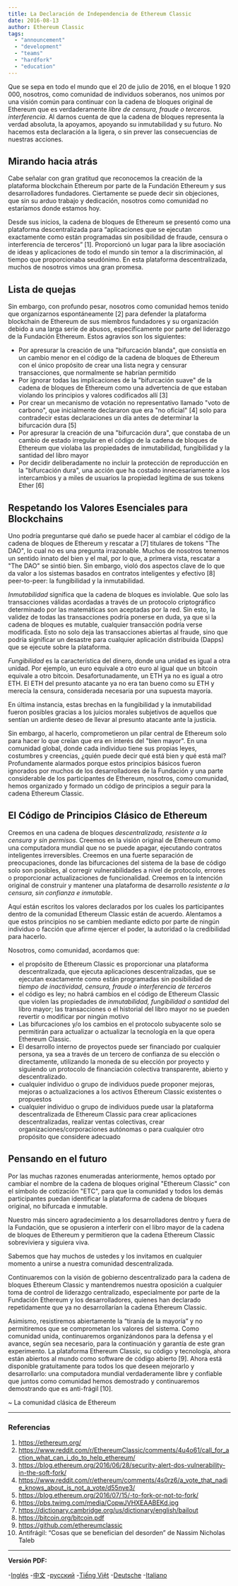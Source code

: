 ```yaml
---
title: La Declaración de Independencia de Ethereum Classic
date: 2016-08-13
author: Ethereum Classic
tags:
  - "announcement"
  - "development"
  - "teams"
  - "hardfork"
  - "education"
---
```


Que se sepa en todo el mundo que el 20 de julio de 2016, en el bloque 1 920 000, nosotros, como comunidad de individuos soberanos, nos unimos por una visión común para continuar con la cadena de bloques original de Ethereum que es verdaderamente *libre de censura, fraude o terceros. interferencia*. Al darnos cuenta de que la cadena de bloques representa la verdad absoluta, la apoyamos, apoyando su inmutabilidad y su futuro. No hacemos esta declaración a la ligera, o sin prever las consecuencias de nuestras acciones.

## Mirando hacia atrás

Cabe señalar con gran gratitud que reconocemos la creación de la plataforma blockchain Ethereum por parte de la Fundación Ethereum y sus desarrolladores fundadores. Ciertamente se puede decir sin objeciones, que sin su arduo trabajo y dedicación, nosotros como comunidad no estaríamos donde estamos hoy.

Desde sus inicios, la cadena de bloques de Ethereum se presentó como una plataforma descentralizada para “aplicaciones que se ejecutan exactamente como están programadas sin posibilidad de fraude, censura o interferencia de terceros” [1]. Proporcionó un lugar para la libre asociación de ideas y aplicaciones de todo el mundo sin temor a la discriminación, al tiempo que proporcionaba seudónimo. En esta plataforma descentralizada, muchos de nosotros vimos una gran promesa.

## Lista de quejas

Sin embargo, con profundo pesar, nosotros como comunidad hemos tenido que organizarnos espontáneamente [2] para defender la plataforma blockchain de Ethereum de sus miembros fundadores y su organización debido a una larga serie de abusos, específicamente por parte del liderazgo de la Fundación Ethereum. Estos agravios son los siguientes:

- Por apresurar la creación de una "bifurcación blanda", que consistía en un cambio menor en el código de la cadena de bloques de Ethereum con el único propósito de crear una lista negra y censurar transacciones, que normalmente se habrían permitido
- Por ignorar todas las implicaciones de la "bifurcación suave" de la cadena de bloques de Ethereum como una advertencia de que estaban violando los principios y valores codificados allí [3]
- Por crear un mecanismo de votación no representativo llamado "voto de carbono", que inicialmente declararon que era "no oficial" [4] solo para contradecir estas declaraciones un día antes de determinar la bifurcación dura [5]
- Por apresurar la creación de una "bifurcación dura", que constaba de un cambio de estado irregular en el código de la cadena de bloques de Ethereum que violaba las propiedades de inmutabilidad, fungibilidad y la santidad del libro mayor
- Por decidir deliberadamente no incluir la protección de reproducción en la "bifurcación dura", una acción que ha costado innecesariamente a los intercambios y a miles de usuarios la propiedad legítima de sus tokens Ether [6]

## Respetando los Valores Esenciales para Blockchains

Uno podría preguntarse qué daño se puede hacer al cambiar el código de la cadena de bloques de Ethereum y rescatar a [7] titulares de tokens "The DAO", lo cual no es una pregunta irrazonable. Muchos de nosotros tenemos un sentido innato del bien y el mal, por lo que, a primera vista, rescatar a "The DAO" se sintió bien. Sin embargo, violó dos aspectos clave de lo que da valor a los sistemas basados en contratos inteligentes y efectivo [8] peer-to-peer: la fungibilidad y la inmutabilidad.

*Inmutabilidad* significa que la cadena de bloques es inviolable. Que solo las transacciones válidas acordadas a través de un protocolo criptográfico determinado por las matemáticas son aceptadas por la red. Sin esto, la validez de todas las transacciones podría ponerse en duda, ya que si la cadena de bloques es mutable, cualquier transacción podría verse modificada. Esto no solo deja las transacciones abiertas al fraude, sino que podría significar un desastre para cualquier aplicación distribuida (Dapps) que se ejecute sobre la plataforma.

*Fungibilidad* es la característica del dinero, donde una unidad es igual a otra unidad. Por ejemplo, un euro equivale a otro euro al igual que un bitcoin equivale a otro bitcoin. Desafortunadamente, un ETH ya no es igual a otro ETH. El ETH del presunto atacante ya no era tan bueno como su ETH y merecía la censura, considerada necesaria por una supuesta mayoría.

En última instancia, estas brechas en la fungibilidad y la inmutabilidad fueron posibles gracias a los juicios morales subjetivos de aquellos que sentían un ardiente deseo de llevar al presunto atacante ante la justicia.

Sin embargo, al hacerlo, comprometieron un pilar central de Ethereum solo para hacer lo que creían que era en interés del "bien mayor". En una comunidad global, donde cada individuo tiene sus propias leyes, costumbres y creencias, ¿quién puede decir qué está bien y qué está mal? Profundamente alarmados porque estos principios básicos fueron ignorados por muchos de los desarrolladores de la Fundación y una parte considerable de los participantes de Ethereum, nosotros, como comunidad, hemos organizado y formado un código de principios a seguir para la cadena Ethereum Classic.

## El Código de Principios Clásico de Ethereum

Creemos en una cadena de bloques *descentralizada, resistente a la censura y sin permisos*. Creemos en la visión original de Ethereum como una computadora mundial que no se puede apagar, ejecutando contratos inteligentes irreversibles. Creemos en una fuerte separación de preocupaciones, donde las bifurcaciones del sistema de la base de código solo son posibles, al corregir vulnerabilidades a nivel de protocolo, errores o proporcionar actualizaciones de funcionalidad. Creemos en la intención original de construir y mantener una plataforma de desarrollo *resistente a la censura, sin confianza e inmutable*.

Aquí están escritos los valores declarados por los cuales los participantes dentro de la comunidad Ethereum Classic están de acuerdo. Alentamos a que estos principios no se cambien mediante edicto por parte de ningún individuo o facción que afirme ejercer el poder, la autoridad o la credibilidad para hacerlo.

Nosotros, como comunidad, acordamos que:

- el propósito de Ethereum Classic es proporcionar una plataforma descentralizada, que ejecuta aplicaciones descentralizadas, que se ejecutan exactamente como están programadas sin posibilidad de *tiempo de inactividad, censura, fraude o interferencia de terceros*
- el código es ley; no habrá cambios en el código de Ethereum Classic que violen las propiedades de *inmutabilidad, fungibilidad o santidad* del libro mayor; las transacciones o el historial del libro mayor no se pueden revertir o modificar por ningún motivo
- Las bifurcaciones y/o los cambios en el protocolo subyacente solo se permitirán para actualizar o actualizar la tecnología en la que opera Ethereum Classic.
- El desarrollo interno de proyectos puede ser financiado por cualquier persona, ya sea a través de un tercero de confianza de su elección o directamente, utilizando la moneda de su elección por proyecto y siguiendo un protocolo de financiación colectiva transparente, abierto y descentralizado.
- cualquier individuo o grupo de individuos puede proponer mejoras, mejoras o actualizaciones a los activos Ethereum Classic existentes o propuestos
- cualquier individuo o grupo de individuos puede usar la plataforma descentralizada de Ethereum Classic para crear aplicaciones descentralizadas, realizar ventas colectivas, crear organizaciones/corporaciones autónomas o para cualquier otro propósito que considere adecuado

## Pensando en el futuro

Por las muchas razones enumeradas anteriormente, hemos optado por cambiar el nombre de la cadena de bloques original "Ethereum Classic" con el símbolo de cotización "ETC", para que la comunidad y todos los demás participantes puedan identificar la plataforma de cadena de bloques original, no bifurcada e inmutable.

Nuestro más sincero agradecimiento a los desarrolladores dentro y fuera de la Fundación, que se opusieron a interferir con el libro mayor de la cadena de bloques de Ethereum y permitieron que la cadena Ethereum Classic sobreviviera y siguiera viva.

Sabemos que hay muchos de ustedes y los invitamos en cualquier momento a unirse a nuestra comunidad descentralizada.

Continuaremos con la visión de gobierno descentralizado para la cadena de bloques Ethereum Classic y mantendremos nuestra oposición a cualquier toma de control de liderazgo centralizado, especialmente por parte de la Fundación Ethereum y los desarrolladores, quienes han declarado repetidamente que ya no desarrollarían la cadena Ethereum Classic.

Asimismo, resistiremos abiertamente la “tiranía de la mayoría” y no permitiremos que se comprometan los valores del sistema. Como comunidad unida, continuaremos organizándonos para la defensa y el avance, según sea necesario, para la continuación y garantía de este gran experimento. La plataforma Ethereum Classic, su código y tecnología, ahora están abiertos al mundo como software de código abierto [9]. Ahora está disponible gratuitamente para todos los que deseen mejorarlo y desarrollarlo: una computadora mundial verdaderamente libre y confiable que juntos como comunidad hemos demostrado y continuaremos demostrando que es anti-frágil [10].

~ La comunidad clásica de Ethereum

---

### Referencias

1. https://ethereum.org/
2. https://www.reddit.com/r/EthereumClassic/comments/4u4o61/call_for_action_what_can_i_do_to_help_ethereum/
3. https://blog.ethereum.org/2016/06/28/security-alert-dos-vulnerability-in-the-soft-fork/
4. https://www.reddit.com/r/ethereum/comments/4s0rz6/a_vote_that_nadie_knows_about_is_not_a_vote/d55nye3/
5. https://blog.ethereum.org/2016/07/15/-to-fork-or-not-to-fork/
6. https://pbs.twimg.com/media/CopwJVHXEAABEKd.jpg
7. https://dictionary.cambridge.org/us/dictionary/english/bailout
8. https://bitcoin.org/bitcoin.pdf
9. https://github.com/ethereumclassic
10. Antifrágil: “Cosas que se benefician del desorden” de Nassim Nicholas Taleb

---

**Versión PDF:**

-[Inglés](https://ethereumclassic.org/ETC_Declaration_of_Independence.pdf) -[中文](https://ethereumclassic.org//ETC_Declaration_of_Independence_chinese.pdf) -[русский](https://ethereumclassic.org//ETC_Declaration_of_Independence_russian.pdf) -[Tiếng Việt](https://ethereumclassic.org//ETC_Declaration_of_Independence_vietnamese.pdf) -[Deutsche](https://ethereumclassic.org//ETC_Declaration_of_Independence_german.pdf) -[Italiano](https://ethereumclassic.org//ETC_Declaration_of_Independence_italian.pdf)
